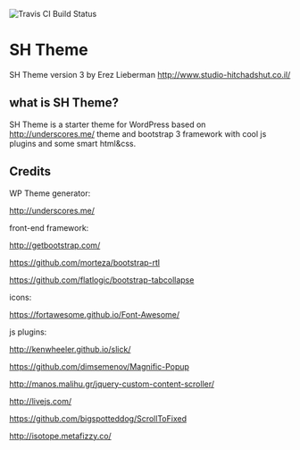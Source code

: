 ![Travis CI Build Status](https://travis-ci.org/Automattic/_s.svg?branch=master)

SH Theme
===
SH Theme version 3 by Erez Lieberman http://www.studio-hitchadshut.co.il/

what is SH Theme?
---------------
SH Theme is a starter theme for WordPress based on http://underscores.me/ theme and 
bootstrap 3 framework with cool js plugins and some smart html&css.

Credits
---------------
WP Theme generator:

http://underscores.me/

front-end framework:

http://getbootstrap.com/

https://github.com/morteza/bootstrap-rtl

https://github.com/flatlogic/bootstrap-tabcollapse


icons:

https://fortawesome.github.io/Font-Awesome/

js plugins:

http://kenwheeler.github.io/slick/

https://github.com/dimsemenov/Magnific-Popup

http://manos.malihu.gr/jquery-custom-content-scroller/

http://livejs.com/

https://github.com/bigspotteddog/ScrollToFixed

http://isotope.metafizzy.co/






